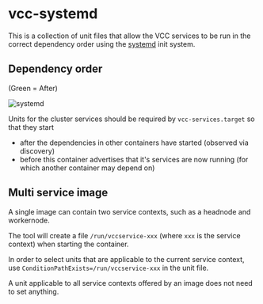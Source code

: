 # vcc-systemd

This is a collection of unit files that allow the VCC services to be run in the correct dependency order using the [systemd](https://freedesktop.org/wiki/Software/systemd/) init system.

## Dependency order

(Green = After)

![systemd](https://user-images.githubusercontent.com/5124298/33227300-1093c976-d198-11e7-8ab9-b719c9279a58.png)

Units for the cluster services should be required by `vcc-services.target` so that they start

- after the dependencies in other containers have started (observed via discovery)
- before this container advertises that it's services are now running (for which another container may depend on)

## Multi service image

A single image can contain two service contexts, such as a headnode and workernode.

The tool will create a file `/run/vccservice-xxx` (where `xxx` is the service context) when starting the container.

In order to select units that are applicable to the current service context, use `ConditionPathExists=/run/vccservice-xxx` in the unit file.

A unit applicable to all service contexts offered by an image does not need to set anything.
